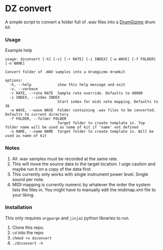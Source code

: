 # DZ convert
A simple script to convert a folder full of .wav files into a [DrumGizmo](https://www.drumgizmo.org/) drum kit.


### Usage
Example help
```
usage: dzconvert [-h] [-v] [-r RATE] [-i INDEX] [-w WAVE] [-f FOLDER] [-n NAME]

Convert folder of .WAV samples into a drumgizmo drumkit

options:
  -h, --help            show this help message and exit
  -v, --verbose
  -r RATE, --rate RATE  Sample rate override. Defaults to 48000
  -i INDEX, --index INDEX
                        Start index for midi note mapping. Defaults to 36
  -w WAVE, --wave WAVE  Folder containing .wav files to be converted. Defaults to current directory
  -f FOLDER, --folder FOLDER
                        Target folder to create template in. Top folder name will be used as name of kit if 'name' not defined
  -n NAME, --name NAME  Target folder to create template in. Will be used as name of kit
```

### Notes
1. All .wav samples must be recorded at the same rate.
2. This will move the source data to the target location. I urge caution and maybe run it on a copy of the data first.
3. This currently only works with single instrument power level. Single sound per note.
4. MIDI mapping is currently numeric by whatever the order the system lists the files in. You might have to manually edit the midimap.xml file to your liking.



### Installation
This only requires `argparge` and `jinja2` python libraries to run. 
1. Clone this repo. 
2. `cd` into the repo
3. `chmod +x dzconvert`
4. `./dzconvert -h`


